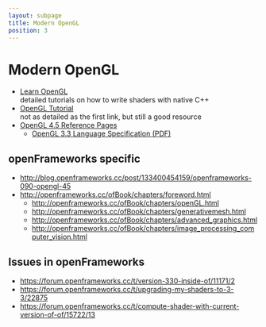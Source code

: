 ```yaml
---
layout: subpage
title: Modern OpenGL
position: 3
---
```


# Modern OpenGL

* [Learn OpenGL](http://learnopengl.com/)  
detailed tutorials on how to write shaders with native C++
* [OpenGL Tutorial](http://www.opengl-tutorial.org/)  
not as detailed as the first link, but still a good resource
* [OpenGL 4.5 Reference Pages](https://www.opengl.org/sdk/docs/man4/)
  * [OpenGL 3.3 Language Specification (PDF)](https://www.opengl.org/registry/doc/GLSLangSpec.3.30.6.clean.pdf)

## openFrameworks specific

* http://blog.openframeworks.cc/post/133400454159/openframeworks-090-opengl-45
* http://openframeworks.cc/ofBook/chapters/foreword.html
	* http://openframeworks.cc/ofBook/chapters/openGL.html
	* http://openframeworks.cc/ofBook/chapters/generativemesh.html
	* http://openframeworks.cc/ofBook/chapters/advanced_graphics.html
	* http://openframeworks.cc/ofBook/chapters/image_processing_computer_vision.html

## Issues in openFrameworks

* https://forum.openframeworks.cc/t/version-330-inside-of/11171/2
* https://forum.openframeworks.cc/t/upgrading-my-shaders-to-3-3/22875
* https://forum.openframeworks.cc/t/compute-shader-with-current-version-of-of/15722/13
